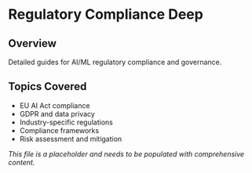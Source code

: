 # Regulatory Compliance Deep

## Overview
Detailed guides for AI/ML regulatory compliance and governance.

## Topics Covered
- EU AI Act compliance
- GDPR and data privacy
- Industry-specific regulations
- Compliance frameworks
- Risk assessment and mitigation

*This file is a placeholder and needs to be populated with comprehensive content.* 